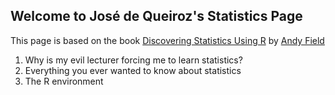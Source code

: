## Welcome to José de Queiroz's Statistics Page

This page is based on the book [Discovering Statistics Using R](https://us.sagepub.com/en-us/nam/discovering-statistics-using-r/book236067) by [Andy Field](https://us.sagepub.com/en-us/nam/author/andy-field-0) 

1. Why is my evil lecturer forcing me to learn statistics?
2. Everything you ever wanted to know about statistics
3. The R environment

<!--- ![Family](Screenshot%20from%202018-03-05%2014-02-58.png?raw=true "Family") 

### Markdown

Markdown is a lightweight and easy-to-use syntax for styling your writing. It includes conventions for

```markdown
Syntax highlighted code block

# Header 1
## Header 2
### Header 3

- Bulleted
- List

1. Numbered
2. List

**Bold** and _Italic_ and `Code` text

[Link](url) and ![Image](src)
```

For more details see [GitHub Flavored Markdown](https://guides.github.com/features/mastering-markdown/).

### Jekyll Themes

Your Pages site will use the layout and styles from the Jekyll theme you have selected in your [repository settings](https://github.com/jdequeir/statistics/settings). The name of this theme is saved in the Jekyll `_config.yml` configuration file.

### Support or Contact

Having trouble with Pages? Check out our [documentation](https://help.github.com/categories/github-pages-basics/) or [contact support](https://github.com/contact) and we’ll help you sort it out.

-->
